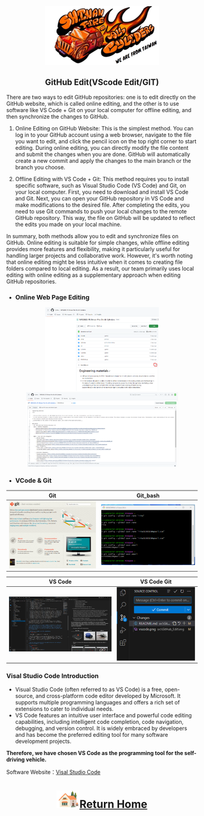 <div align="center"><img src="../../other/img/logo.png" width=300 ></div>


## <div align="center">GitHub Edit(VScode Edit/GIT)</div>
There are two ways to edit GitHub repositories: one is to edit directly on the GitHub website, which is called online editing, and the other is to use software like VS Code + Git on your local computer for offline editing, and then synchronize the changes to GitHub.

  1. Online Editing on GitHub Website:
  This is the simplest method. You can log in to your GitHub account using a web browser, navigate to the file you want to edit, and click the pencil icon on the top right corner to start editing. During online editing, you can directly modify the file content and submit the changes when you are done. GitHub will automatically create a new commit and apply the changes to the main branch or the branch you choose.
  
  2. Offline Editing with VS Code + Git:
  This method requires you to install specific software, such as Visual Studio Code (VS Code) and Git, on your local computer. First, you need to download and install VS Code and Git. Next, you can open your GitHub repository in VS Code and make modifications to the desired file. After completing the edits, you need to use Git commands to push your local changes to the remote GitHub repository. This way, the file on GitHub will be updated to reflect the edits you made on your local machine.  

 In summary, both methods allow you to edit and synchronize files on GitHub. Online editing is suitable for simple changes, while offline editing provides more features and flexibility, making it particularly useful for handling larger projects and collaborative work. However, it's worth noting that online editing might be less intuitive when it comes to creating file folders compared to local editing. As a result, our team primarily uses local editing with online editing as a supplementary approach when editing GitHub repositories.



- ### Online Web Page Editing

<div align="center"><img src="./img/github_web_edit.png" alt="github_web_edit.png"  width=300/><img src="./img/github_web_edit1.png" alt="github_web_edit.png"  width=400/></div>

- ### VCode & Git
<div align="center">
  
|Git| Git_bash|
|:---:|:---:|
|<img src="./img/git.png" alt="git"  width=400/>|<img src="./img/git_bash.png" alt="git_bash"  width=400/>|

|VS Code| VS Code Git|
|:---:|:---:|
|<img src="./img/vscode.png" alt="vscode"  width=400/>|<img src="./img/vscode_git.png" alt="git"  width=300/>|
</div>

### Visal Studio Code  Introduction  
  - Visual Studio Code (often referred to as VS Code) is a free, open-source, and cross-platform code editor developed by Microsoft. It supports multiple programming languages and offers a rich set of extensions to cater to individual needs.
  - VS Code features an intuitive user interface and powerful code editing capabilities, including intelligent code completion, code navigation, debugging, and version control. It is widely embraced by developers and has become the preferred editing tool for many software development projects.

  __Therefore, we have chosen VS Code as the programming tool for the self-driving vehicle.__


  Software Website：[Visal Studio Code](https://code.visualstudio.com/) 


# <div align="center">![HOME](../../other/img/Home.png)[Return Home](../../)</div>  


